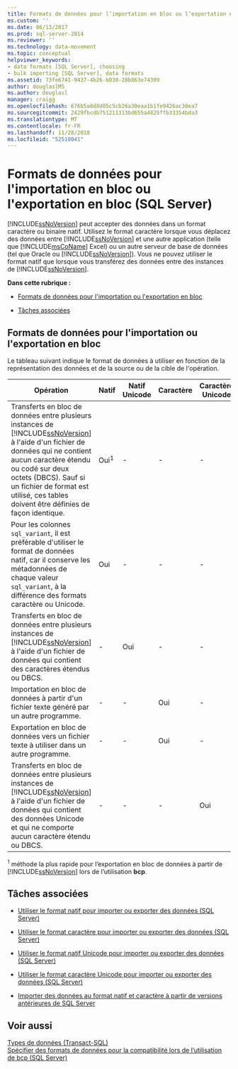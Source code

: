 ```yaml
---
title: Formats de données pour l’importation en bloc ou l’exportation en bloc (SQL Server) | Microsoft Docs
ms.custom: ''
ms.date: 06/13/2017
ms.prod: sql-server-2014
ms.reviewer: ''
ms.technology: data-movement
ms.topic: conceptual
helpviewer_keywords:
- data formats [SQL Server], choosing
- bulk importing [SQL Server], data formats
ms.assetid: 73fe6741-9437-4b26-b030-28b863e74399
author: douglaslMS
ms.author: douglasl
manager: craigg
ms.openlocfilehash: 676b5a8d8d05c5cb26a30eaa1b1fe9426ac30ea7
ms.sourcegitcommit: 2429fbcdb751211313bd655a4825ffb33354bda3
ms.translationtype: MT
ms.contentlocale: fr-FR
ms.lasthandoff: 11/28/2018
ms.locfileid: "52510041"
---
```

# <a name="data-formats-for-bulk-import-or-bulk-export-sql-server"></a>Formats de données pour l'importation en bloc ou l'exportation en bloc (SQL Server)
  [!INCLUDE[ssNoVersion](../../includes/ssnoversion-md.md)] peut accepter des données dans un format caractère ou binaire natif. Utilisez le format caractère lorsque vous déplacez des données entre [!INCLUDE[ssNoVersion](../../includes/ssnoversion-md.md)] et une autre application (telle que [!INCLUDE[msCoName](../../includes/msconame-md.md)] Excel) ou un autre serveur de base de données (tel que Oracle ou [!INCLUDE[ssNoVersion](../../includes/ssnoversion-md.md)]). Vous ne pouvez utiliser le format natif que lorsque vous transférez des données entre des instances de [!INCLUDE[ssNoVersion](../../includes/ssnoversion-md.md)].  
  
 **Dans cette rubrique :**  
  
-   [Formats de données pour l'importation ou l'exportation en bloc](#ComponentsAndConcepts)  
  
-   [Tâches associées](#RelatedTasks)  
  
##  <a name="ComponentsAndConcepts"></a> Formats de données pour l'importation ou l'exportation en bloc  
 Le tableau suivant indique le format de données à utiliser en fonction de la représentation des données et de la source ou de la cible de l'opération.  
  
|Opération|Natif|Natif Unicode|Caractère|Caractère Unicode|  
|---------------|------------|--------------------|---------------|-----------------------|  
|Transferts en bloc de données entre plusieurs instances de [!INCLUDE[ssNoVersion](../../includes/ssnoversion-md.md)] à l'aide d'un fichier de données qui ne contient aucun caractère étendu ou codé sur deux octets (DBCS). Sauf si un fichier de format est utilisé, ces tables doivent être définies de façon identique.|Oui<sup>1</sup>|-|-|-|  
|Pour les colonnes `sql_variant`, il est préférable d'utiliser le format de données natif, car il conserve les métadonnées de chaque valeur `sql_variant`, à la différence des formats caractère ou Unicode.|Oui|-|-|-|  
|Transferts en bloc de données entre plusieurs instances de [!INCLUDE[ssNoVersion](../../includes/ssnoversion-md.md)] à l'aide d'un fichier de données qui contient des caractères étendus ou DBCS.|-|Oui|-|-|  
|Importation en bloc de données à partir d'un fichier texte généré par un autre programme.|-|-|Oui|-|  
|Exportation en bloc de données vers un fichier texte à utiliser dans un autre programme.|-|-|Oui|-|  
|Transferts en bloc de données entre plusieurs instances de [!INCLUDE[ssNoVersion](../../includes/ssnoversion-md.md)] à l'aide d'un fichier de données qui contient des données Unicode et qui ne comporte aucun caractère étendu ou DBCS.|-|-|-|Oui|  
  
 <sup>1</sup> méthode la plus rapide pour l’exportation en bloc de données à partir de [!INCLUDE[ssNoVersion](../../includes/ssnoversion-md.md)] lors de l’utilisation **bcp**.  
  
##  <a name="RelatedTasks"></a> Tâches associées  
  
-   [Utiliser le format natif pour importer ou exporter des données &#40;SQL Server&#41;](use-native-format-to-import-or-export-data-sql-server.md)  
  
-   [Utiliser le format caractère pour importer ou exporter des données &#40;SQL Server&#41;](use-character-format-to-import-or-export-data-sql-server.md)  
  
-   [Utiliser le format natif Unicode pour importer ou exporter des données &#40;SQL Server&#41;](use-unicode-native-format-to-import-or-export-data-sql-server.md)  
  
-   [Utiliser le format caractère Unicode pour importer ou exporter des données &#40;SQL Server&#41;](use-unicode-character-format-to-import-or-export-data-sql-server.md)  
  
-   [Importer des données au format natif et caractère à partir de versions antérieures de SQL Server](import-native-and-character-format-data-from-earlier-versions-of-sql-server.md)  
  
## <a name="see-also"></a>Voir aussi  
 [Types de données &#40;Transact-SQL&#41;](/sql/t-sql/data-types/data-types-transact-sql)   
 [Spécifier des formats de données pour la compatibilité lors de l’utilisation de bcp &#40;SQL Server&#41;](specify-data-formats-for-compatibility-when-using-bcp-sql-server.md)  
  
  
